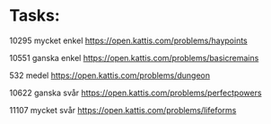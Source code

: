 # Tasks:

10295 mycket enkel https://open.kattis.com/problems/haypoints

10551 ganska enkel https://open.kattis.com/problems/basicremains

532 medel        https://open.kattis.com/problems/dungeon

10622 ganska svår  https://open.kattis.com/problems/perfectpowers

11107 mycket svår  https://open.kattis.com/problems/lifeforms
